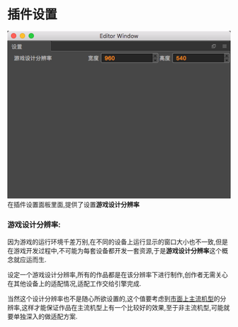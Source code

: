 # 插件设置    
![](../../../assets/ee5e2878.png)   
在插件设置面板里面,提供了设置**游戏设计分辨率**  
### 游戏设计分辨率:  
因为游戏的运行环境千差万别,在不同的设备上运行显示的窗口大小也不一致,但是在游戏开发过程中,不可能为每套设备都开发一套资源,于是**游戏设计分辨率**这个概念就应运而生.
    
设定一个游戏设计分辨率,所有的作品都是在该分辨率下进行制作,创作者无需关心在其他设备上的适配情况,适配工作交给引擎完成.  

当然这个设计分辨率也不是随心所欲设置的,这个值要考虑到[市面上主流机型](../../phone-pixi.md)的分辨率,这样才能保证作品在主流机型上有一个比较好的效果,至于非主流机型,可能就要单独深入的做适配方案.
  

